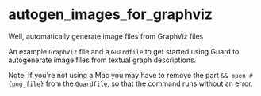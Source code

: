 # autogen_images_for_graphviz

Well, automatically generate image files from GraphViz files

An example `GraphViz` file and a `Guardfile` to get started using Guard to autogenerate image files from textual graph descriptions.

Note: If you're not using a Mac you may have to remove the part `&& open #{png_file}` from the `Guardfile`, so that the command runs without an error.
